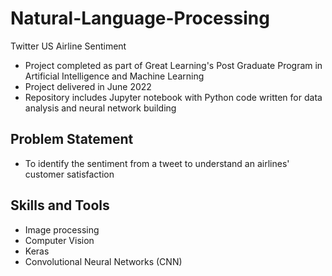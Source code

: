# Natural-Language-Processing
Twitter US Airline Sentiment
- Project completed as part of Great Learning's Post Graduate Program in Artificial Intelligence and Machine Learning
- Project delivered in June 2022
- Repository includes Jupyter notebook with Python code written for data analysis and neural network building
  
## Problem Statement
- To identify the sentiment from a tweet to understand an airlines' customer satisfaction

## Skills and Tools
- Image processing
- Computer Vision
- Keras
- Convolutional Neural Networks (CNN)
